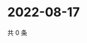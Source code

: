 # 2022-08-17

共 0 条

<!-- BEGIN WEIBO -->
<!-- 最后更新时间 Wed Aug 17 2022 14:23:03 GMT+0800 (China Standard Time) -->

<!-- END WEIBO -->
